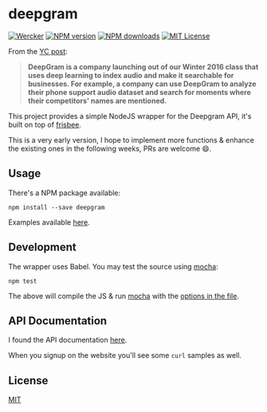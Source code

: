 # deepgram

[![Wercker][wercker-image]][wercker-url]
[![NPM version][npm-image]][npm-url]
[![NPM downloads][npm-downloads]][npm-url]
[![MIT License][license-image]][license-url]

From the [YC post](http://blog.ycombinator.com/deepgram-yc-w16-is-building-a-google-for-audio):

> **DeepGram is a company launching out of our Winter 2016 class that uses deep learning to index audio and make it searchable for businesses. For example, a company can use DeepGram to analyze their phone support audio dataset and search for moments where their competitors' names are mentioned.**

This project provides a simple NodeJS wrapper for the Deepgram API, it's built on top of [frisbee](https://github.com/niftylettuce/frisbee).

This is a very early version, I hope to implement more functions & enhance the existing ones in the following weeks, PRs are welcome :smile:.

## Usage

There's a NPM package available:

```npm install --save deepgram```

Examples available [here](https://github.com/matiasinsaurralde/node-deepgram/tree/master/examples).

## Development

The wrapper uses Babel. You may test the source using [mocha](https://mochajs.org/):

```npm test```

The above will compile the JS & run [mocha](https://mochajs.org/) with the [options in the file](https://github.com/matiasinsaurralde/node-deepgram/blob/master/test/mocha.opts).

## API Documentation

I found the API documentation [here](http://api.lexika.io/doc/).

When you signup on the website you'll see some ```curl``` samples as well.

## License

[MIT][license-url]

[wercker-image]: https://app.wercker.com/status/2179a5f7fbbfa2be251285bbda4ec173/s/master
[wercker-url]: https://app.wercker.com/project/bykey/2179a5f7fbbfa2be251285bbda4ec173
[npm-image]: http://img.shields.io/npm/v/deepgram.svg?style=flat
[npm-url]: https://npmjs.org/package/deepgram
[npm-downloads]: http://img.shields.io/npm/dm/deepgram.svg?style=flat
[license-url]: LICENSE
[license-image]: http://img.shields.io/badge/license-MIT-blue.svg?style=flat
